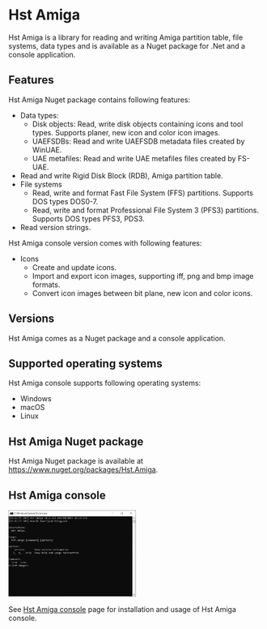 # Hst Amiga

Hst Amiga is a library for reading and writing Amiga partition table, file systems, data types and is available as a Nuget package for .Net and a console application.

## Features

Hst Amiga Nuget package contains following features:
- Data types:
  - Disk objects: Read, write disk objects containing icons and tool types. Supports planer, new icon and color icon images.
  - UAEFSDBs: Read and write UAEFSDB metadata files created by WinUAE.
  - UAE metafiles: Read and write UAE metafiles files created by FS-UAE.
- Read and write Rigid Disk Block (RDB), Amiga partition table.
- File systems
  - Read, write and format Fast File System (FFS) partitions. Supports DOS types DOS0-7.
  - Read, write and format Professional File System 3 (PFS3) partitions. Supports DOS types PFS3, PDS3.
- Read version strings.

Hst Amiga console version comes with following features:
- Icons
  - Create and update icons.
  - Import and export icon images, supporting iff, png and bmp image formats.
  - Convert icon images between bit plane, new icon and color icons.

## Versions

Hst Amiga comes as a Nuget package and a console application.

## Supported operating systems

Hst Amiga console supports following operating systems:
- Windows
- macOS
- Linux

## Hst Amiga Nuget package

Hst Amiga Nuget package is available at https://www.nuget.org/packages/Hst.Amiga.

## Hst Amiga console

[<img src="assets/hst-amiga-console.png" width="50%" alt="Hst Amiga console" />](src/Hst.Amiga.ConsoleApp#hst-amiga-console)

See [Hst Amiga console](src/Hst.Amiga.ConsoleApp#hst-amiga-console) page for installation and usage of Hst Amiga console.
